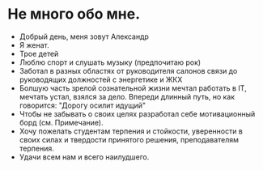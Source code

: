 # Не много обо мне.
- Добрый день, меня зовут Александр
- Я женат.
- Трое детей
- Люблю спорт и слушать музыку (предпочитаю рок)
- Заботал в разных областях от руководителя салонов связи до руководящих должностей с энергетике и ЖКХ
- Болшую часть зрелой сознательной жизни мечтал работать в IT, мечтать устал, взялся за дело. Впереди длинный путь, но как говорится: "Дорогу осилит идущий"
- Чтобы не забывать о своих целях разработал себе мотивационный борд (см. Примечание).
- Хочу пожелать студентам терпения и стойкости, уверенности в своих силах и твердости принятого решения, преподавателям терпения.
- Удачи всем нам и всего наилудшего. 
